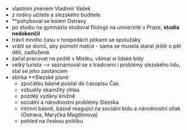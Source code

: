 - vlastním jménem Vladimír Vašek
- z rodiny učitele a slezského buditele 
- **pohyboval se kolem Ostravy
- po studiu na gymnáziu studoval filologii na univerzitě v Praze, **studia nedokončil** 
- trávil mnoho času v hospodách pitkami se spolužáky 
- vrátil se domů, aby pomohl matce - sama se musela starat ještě o pět dětí, zadlužená
- začal pracovat na poště v Místku, všímal si lidské bídy 
- velký turista --> seznamoval se s tradicemi i problémy slezského lidu, stal se jeho zastáncem
- sbírka **Slezské písně 
	- zpočátku básně posílal do časopisu Čas
	- vzbudily okamžitý ohlas 
	- později vydány knižně 
	- sociální a národnostní problémy Slezska 
	- intimní básně, básně reagující na sociální bídu a národnostní útlak (Ostrava, Maryčka Magdónova)
	- pohled na českou politiku